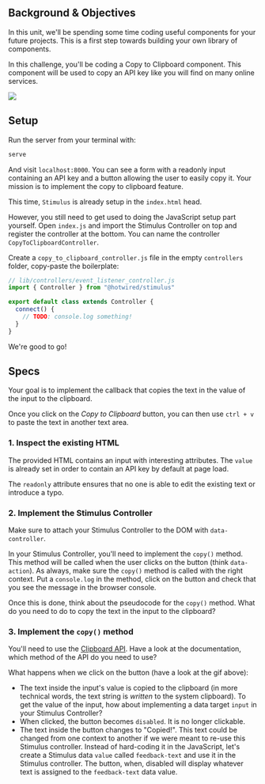 ## Background & Objectives

In this unit, we'll be spending some time coding useful components for your future projects. This is a first step towards building your own library of components.

In this challenge, you'll be coding a Copy to Clipboard component. This component will be used to copy an API key like you will find on many online services.

![](https://raw.githubusercontent.com/lewagon/fullstack-images/master/frontend/copy-to-clipboard.gif)

## Setup

Run the server from your terminal with:

```bash
serve
```

And visit `localhost:8000`. You can see a form with a readonly input containing an API key and a button allowing the user to easily copy it. Your mission is to implement the copy to clipboard feature.

This time, `Stimulus` is already setup in the `index.html` head.

However, you still need to get used to doing the JavaScript setup part yourself. Open `index.js` and import the Stimulus Controller on top and register the controller at the bottom. You can name the controller `CopyToClipboardController`.

Create a `copy_to_clipboard_controller.js` file in the empty `controllers` folder, copy-paste the boilerplate:

```javascript
// lib/controllers/event_listener_controller.js
import { Controller } from "@hotwired/stimulus"

export default class extends Controller {
  connect() {
    // TODO: console.log something!
  }
}
```

We're good to go!

## Specs

Your goal is to implement the callback that copies the text in the value of the input to the clipboard.

Once you click on the *Copy to Clipboard* button, you can then use `ctrl + v` to paste the text in another text area.

### 1. Inspect the existing HTML

The provided HTML contains an input with interesting attributes. The `value` is already set in order to contain an API key by default at page load.

The `readonly` attribute ensures that no one is able to edit the existing text or introduce a typo.

### 2. Implement the Stimulus Controller

Make sure to attach your Stimulus Controller to the DOM with `data-controller`.

In your Stimulus Controller, you'll need to implement the `copy()` method. This method will be called when the user clicks on the button (think `data-action`). As always, make sure the `copy()` method is called with the right context. Put a `console.log` in the method, click on the button and check that you see the message in the browser console.

Once this is done, think about the pseudocode for the `copy()` method. What do you need to do to copy the text in the input to the clipboard?

### 3. Implement the `copy()` method

You'll need to use the [Clipboard API](https://developer.mozilla.org/en-US/docs/Web/API/Clipboard). Have a look at the documentation, which method of the API do you need to use?

What happens when we click on the button (have a look at the gif above):
- The text inside the input's value is copied to the clipboard (in more technical words, the text string is *written* to the system clipboard). To get the value of the input, how about implementing a data target `input` in your Stimulus Controller?
- When clicked, the button becomes `disabled`. It is no longer clickable.
- The text inside the button changes to "Copied!". This text could be changed from one context to another if we were meant to re-use this Stimulus controller. Instead of hard-coding it in the JavaScript, let's create a Stimulus data `value` called `feedback-text` and use it in the Stimulus controller. The button, when, disabled will display whatever text is assigned to the `feedback-text` data value.

